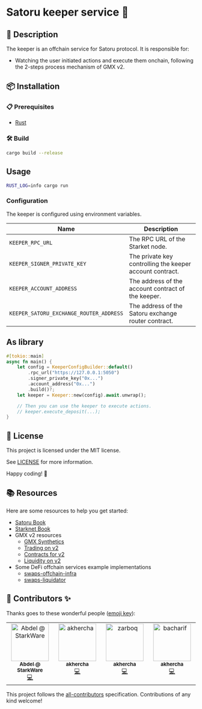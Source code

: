 # Satoru keeper service 🦀

## 📝 Description

The keeper is an offchain service for Satoru protocol. It is responsible for:

- Watching the user initiated actions and execute them onchain, following the 2-steps process mechanism of GMX v2.

## 📦 Installation

### 📋 Prerequisites

- [Rust](https://www.rust-lang.org/tools/install)

### 🛠️ Build

```bash
cargo build --release
```

## Usage

```bash
RUST_LOG=info cargo run
```

### Configuration

The keeper is configured using environment variables.

| Name                                    | Description                                              |
| --------------------------------------- | -------------------------------------------------------- |
| `KEEPER_RPC_URL`                        | The RPC URL of the Starket node.                         |
| `KEEPER_SIGNER_PRIVATE_KEY`             | The private key controlling the keeper account contract. |
| `KEEPER_ACCOUNT_ADDRESS`                | The address of the account contract of the keeper.       |
| `KEEPER_SATORU_EXCHANGE_ROUTER_ADDRESS` | The address of the Satoru exchange router contract.      |

## As library

```rust
#[tokio::main]
async fn main() {
    let config = KeeperConfigBuilder::default()
        .rpc_url("https://127.0.0.1:5050")
        .signer_private_key("0x...")
        .account_address("0x...")
        .build()?;
    let keeper = Keeper::new(config).await.unwrap();

    // Then you can use the keeper to execute actions.
    // keeper.execute_deposit(...);
}
```

## 📄 License

This project is licensed under the MIT license.

See [LICENSE](LICENSE) for more information.

Happy coding! 🎉

## 📚 Resources

Here are some resources to help you get started:

- [Satoru Book](https://keep-starknet-strange.github.io/satoru/)
- [Starknet Book](https://book.starknet.io/)
- GMX v2 resources
  - [GMX Synthetics](https://github.com/gmx-io/gmx-synthetics)
  - [Trading on v2](https://docs.gmx.io/docs/trading/v2)
  - [Contracts for v2](https://docs.gmx.io/docs/api/contracts-v2/)
  - [Liquidity on v2](https://docs.gmx.io/docs/providing-liquidity/v2)
- Some DeFi offchain services example implementations
  - [swaps-offchain-infra](https://github.com/mycelium-ethereum/swaps-offchain-infra)
  - [swaps-liquidator](https://github.com/mycelium-ethereum/swaps-liquidator)

## 🫶 Contributors ✨

Thanks goes to these wonderful people ([emoji key](https://allcontributors.org/docs/en/emoji-key)):

<!-- ALL-CONTRIBUTORS-LIST:START - Do not remove or modify this section -->
<!-- prettier-ignore-start -->
<!-- markdownlint-disable -->
<table>
  <tbody>
    <tr>
      <td align="center" valign="top" width="14.28%"><a href="https://github.com/abdelhamidbakhta"><img src="https://avatars.githubusercontent.com/u/45264458?v=4?s=100" width="100px;" alt="Abdel @ StarkWare "/><br /><sub><b>Abdel @ StarkWare </b></sub></a><br /><a href="https://github.com/keep-starknet-strange/satoru-keeper/commits?author=abdelhamidbakhta" title="Code">💻</a></td>
      <td align="center" valign="top" width="14.28%"><a href="https://t.me/notaihe"><img src="https://avatars.githubusercontent.com/u/22559023?v=4?s=100" width="100px;" alt="akhercha"/><br /><sub><b>akhercha</b></sub></a><br /><a href="https://github.com/keep-starknet-strange/satoru-keeper/commits?author=akhercha" title="Code">💻</a></td>
      <td align="center" valign="top" width="14.28%"><a href="https://github.com/zarboq"><img src="https://avatars.githubusercontent.com/u/37303126?v=4?s=100" width="100px;" alt="zarboq"/><br /><sub><b>akhercha</b></sub></a><br /><a href="https://github.com/keep-starknet-strange/satoru-keeper/commits?author=zarboq" title="Code">💻</a></td>
      <td align="center" valign="top" width="14.28%"><a href="https://github.com/bacharif"><img src="https://avatars.githubusercontent.com/u/22233193?v=4?s=100" width="100px;" alt="bacharif"/><br /><sub><b>akhercha</b></sub></a><br /><a href="https://github.com/keep-starknet-strange/satoru-keeper/commits?author=bacharif" title="Code">💻</a></td>
    </tr>
  </tbody>
</table>

<!-- markdownlint-restore -->
<!-- prettier-ignore-end -->

<!-- ALL-CONTRIBUTORS-LIST:END -->

This project follows the [all-contributors](https://github.com/all-contributors/all-contributors) specification. Contributions of any kind welcome!

